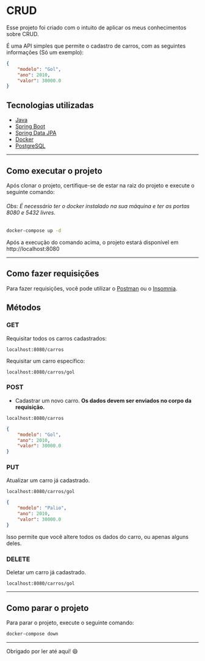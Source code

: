 # CRUD

Esse projeto foi criado com o intuito de aplicar os meus conhecimentos sobre CRUD.

É uma API simples que permite o cadastro de carros, com as seguintes informações (Só um exemplo):
```Json
{
	"modelo": "Gol",
	"ano": 2010,
	"valor": 30000.0
}
```


## Tecnologias utilizadas

- <a href="https://www.java.com/">Java</a>
- <a href="https://spring.io/projects/spring-boot">Spring Boot</a>
- <a href="https://spring.io/projects/spring-data-jpa">Spring Data JPA</a>
- <a href="https://www.docker.com/">Docker</a>
- <a href="https://www.postgresql.org/">PostgreSQL</a>

---
## Como executar o projeto

Após clonar o projeto, certifique-se de estar na raiz do projeto e execute o seguinte comando:

###### Obs: É necessário ter o docker instalado na sua máquina e ter as portas 8080 e 5432 livres.

```bash
docker-compose up -d
```

Após a execução do comando acima, o projeto estará disponível em http://localhost:8080

---
## Como fazer requisições

Para fazer requisições, você pode utilizar o <a href="https://www.postman.com/">Postman</a> ou o <a href="https://insomnia.rest/">Insomnia</a>.

## Métodos	

### GET	
Requisitar todos os carros cadastrados:
```
localhost:8080/carros
```

Requisitar um carro específico:
```
localhost:8080/carros/gol
```

### POST
- Cadastrar um novo carro. **Os dados devem ser enviados no corpo da requisição.**
```
localhost:8080/carros
```
```Json
{
	"modelo": "Gol",
	"ano": 2010,
	"valor": 30000.0
}
```

### PUT

Atualizar um carro já cadastrado.
```
localhost:8080/carros/gol
```
```Json
{
	"modelo": "Palio",
	"ano": 2010,
	"valor": 30000.0
}
```

Isso permite que você altere todos os dados do carro, ou apenas alguns deles.

### DELETE

Deletar um carro já cadastrado.
```
localhost:8080/carros/gol
```

---

## Como parar o projeto

Para parar o projeto, execute o seguinte comando:

```bash
docker-compose down
```

---

Obrigado por ler até aqui! :smile: